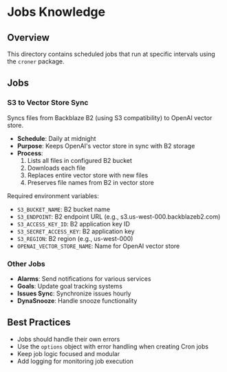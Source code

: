 # Jobs Knowledge

## Overview
This directory contains scheduled jobs that run at specific intervals using the `croner` package.

## Jobs

### S3 to Vector Store Sync
Syncs files from Backblaze B2 (using S3 compatibility) to OpenAI vector store.

- **Schedule**: Daily at midnight
- **Purpose**: Keeps OpenAI's vector store in sync with B2 storage
- **Process**:
  1. Lists all files in configured B2 bucket
  2. Downloads each file
  3. Replaces entire vector store with new files
  4. Preserves file names from B2 in vector store

Required environment variables:
- `S3_BUCKET_NAME`: B2 bucket name
- `S3_ENDPOINT`: B2 endpoint URL (e.g., s3.us-west-000.backblazeb2.com)
- `S3_ACCESS_KEY_ID`: B2 application key ID
- `S3_SECRET_ACCESS_KEY`: B2 application key
- `S3_REGION`: B2 region (e.g., us-west-000)
- `OPENAI_VECTOR_STORE_NAME`: Name for OpenAI vector store

### Other Jobs
- **Alarms**: Send notifications for various services
- **Goals**: Update goal tracking systems
- **Issues Sync**: Synchronize issues hourly
- **DynaSnooze**: Handle snooze functionality

## Best Practices
- Jobs should handle their own errors
- Use the `options` object with error handling when creating Cron jobs
- Keep job logic focused and modular
- Add logging for monitoring job execution
